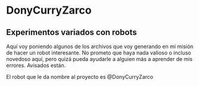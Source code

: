 # DonyCurryZarco
## Experimentos variados con robots

Aquí voy poniendo algunos de los archivos que voy generando en mi misión de hacer un robot interesante. No prometo que haya nada valioso o incluso novedoso aquí, pero quizá pueda ayudarle a alguien más a aprender de mis errores. Avisados están.

El robot que le da nombre al proyecto es @DonyCurryZarco

